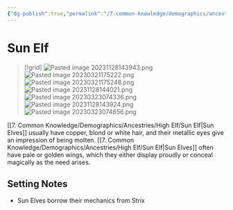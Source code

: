 ```yaml
---
{"dg-publish":true,"permalink":"/7-common-knowledge/demographics/ancestries/high-elf/sun-elf/","noteIcon":""}
---
```


# Sun Elf

>[!grid]
>![Pasted image 20231128143943.png](/img/user/x.%20Assets/Attachments/Pasted%20image%2020231128143943.png)
>![Pasted image 20230321175222.png](/img/user/x.%20Assets/Attachments/Pasted%20image%2020230321175222.png)
>![Pasted image 20230321175248.png](/img/user/x.%20Assets/Attachments/Pasted%20image%2020230321175248.png)
>![Pasted image 20231128144021.png](/img/user/x.%20Assets/Attachments/Pasted%20image%2020231128144021.png)
![Pasted image 20230323074336.png](/img/user/x.%20Assets/Attachments/Pasted%20image%2020230323074336.png)
>![Pasted image 20231128143924.png](/img/user/x.%20Assets/Attachments/Pasted%20image%2020231128143924.png)
![Pasted image 20230323074656.png](/img/user/x.%20Assets/Attachments/Pasted%20image%2020230323074656.png)

[[7. Common Knowledge/Demographics/Ancestries/High Elf/Sun Elf\|Sun Elves]] usually have copper, blond or white hair, and their metallic eyes give an impression of being molten. [[7. Common Knowledge/Demographics/Ancestries/High Elf/Sun Elf\|Sun Elves]] often have pale or golden wings, which they either display proudly or conceal magically as the need arises. 

## Setting Notes

- Sun Elves borrow their mechanics from Strix


